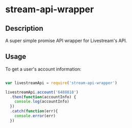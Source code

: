 # stream-api-wrapper

## Description

A super simple promise API wrapper for Livestream's API.

## Usage

To get a user's account information:

```javascript

var livestreamApi = require('stream-api-wrapper')

livestreamApi.account('6488818')
  .then(function(accountInfo) {
    console.log(accountInfo)
  })
  .catch(function(err){
    console.error(err)
  })

```
